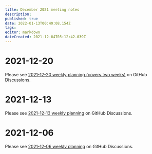 ```yaml
---
title: December 2021 meeting notes
description: 
published: true
date: 2022-01-13T00:49:08.154Z
tags: 
editor: markdown
dateCreated: 2021-12-04T05:12:42.039Z
---
```


# 2021-12-20

Please see [2021-12-20 weekly planning (covers two weeks)](https://github.com/centerofci/mathesar/discussions/905) on GitHub Discussions.

# 2021-12-13

Please see [2021-12-13 weekly planning](https://github.com/centerofci/mathesar/discussions/882) on GitHub Discussions.

# 2021-12-06

Please see [2021-12-06 weekly planning](https://github.com/centerofci/mathesar/discussions/866) on GitHub Discussions.
